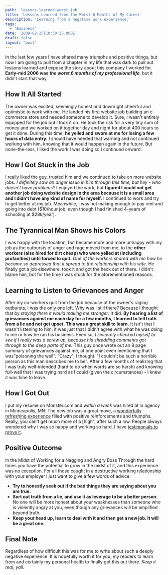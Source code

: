 ```yaml
---
path: 'lessons-learned-worst-job'
title: 'Lessons Learned from the Worst 6 Months of My Career'
description: 'Learning from a negative work experience.'
tags:
  - 'Business'
date: '2009-02-25T10:30:25.000Z'
draft: false
layout: 'post'
---
```


In the last few years I have shared many triumphs and positive things, but now I am going to pull from a chapter in my life that was dark to pull out lessons learned and expose the story about this company I worked for. **Early-mid 2006 was _the worst 6 months of my professional life_**, but it didn't start that way.

## How It All Started

The owner was excited, seemingly honest and downright cheerful and optimistic to work with me. He landed his first website job building an e-commerce store and needed someone to develop it. Sure, I wasn't entirely equipped for the job but I took it on. He took the risk for a very tiny sum of money and we worked on it together day and night for about 400 hours to get it done. During this time, **he yelled and swore at me for losing a few hours of data entry.** I should have heeded that warning and not continued working with him, knowing that it would happen again in the future. But none-the-less, I liked the work I was doing so I continued onward.

## How I Got Stuck in the Job

I really liked the guy, trusted him and we continued to take on more website jobs. _I definitely saw an anger issue in him through this time, but hey - who doesn't have problems?_ I enjoyed the work, but **figured I could not get another job doing website design in the area because it is a small area and I didn't have any kind of name for myself.** I continued to work and try to get better at my job. Meanwhile, I was not making enough to pay rent and going into debt ($10/hour job, even though I had finished 4-years of schooling at $28k/year).

## The Tyrannical Man Shows his Colors

I was happy with the location, but became more and more unhappy with my job as the outbursts of anger and rage moved from me, to the **other workers (also hired for dirt cheap) who were yelled at (including profanities) until forced to quit.** _One of the workers shared with me how he became so depressed that it spread to the relationship with his wife_. He finally got a job elsewhere, took it and got the heck out of there. I didn't blame him, but for the time I was stuck for the aforementioned reasons.

## Learning to Listen to Grievances and Anger

After my co-workers quit from the job because of the owner's raging outbursts, I was the only one left. Why was I still there? Because I thought that by _staying there it would making me stronger_. It did. **By hearing a list of grievances against me each day for a few months, I learned to tell truth from a lie and not get upset. This was a great skill to learn.** It isn't that I wasn't listening to him, it was just that I didn't agree with what he was doing to me or how he ran his business. Even so, _I sincerely checked myself to see if I really was a screw up, because his shredding comments got through to the deep parts of me._ This guy once wrote out an 8 page summary of grievances against me, at one point even mentioning that I was"poisoning the well". "Crazy", I thought. "I couldn't be such a horrible person as this man describes me to be". After a few months of realizing that I was truly well-intended (hard to do when words are so harsh) and knowing full-well that I was trying hard as I could (given the circumstances) - I knew it was time to leave.

## How I Got Out

I put my resume on Monster.com and _within a week_ was hired at in agency in Minneapolis, MN. The new job was a great move, a [wonderfully refreshing experience](/rmg-connect-minneapolis) filled with positive reinforcements and triumphs. Really, you can't get much more of a [high", after such a low. People always wondered why I was so happy and working so hard. I have [testimonials to prove it](http://www.linkedin.com/in/1marc).

## Positive Outcome

In the Midst of Working for a Nagging and Angry Boss Through the hard times you have the potential to grow in the midst of it, and this experience was no exception. For all those caught in a destructive working relationship with your employer I just want to give a few words of advice:

- **Try to honestly seek out if the bad things they are saying about you are true.**
- **Sort out truth from a lie, and use it as leverage to be a better person.** No one will be more honest about your weaknesses than someone who is violently angry at you, even though any grievances will be amplified beyond truth.
- **Keep your head up, learn to deal with it and then get a new job. It will be a great one.**

## Final Note

Regardless of how difficult this was for me to write about such a deeply negative experience. It is hopefully worth it for you, my readers to learn from and certainly my personal health to finally get this out there. _Keep it real, yall._
